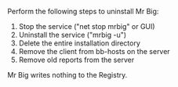 Perform the following steps to uninstall Mr Big:

1. Stop the service ("net stop mrbig" or GUI)
1. Uninstall the service ("mrbig -u")
1. Delete the entire installation directory
1. Remove the client from bb-hosts on the server
1. Remove old reports from the server 

Mr Big writes nothing to the Registry.

